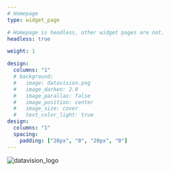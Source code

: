 ```yaml
---
# Homepage
type: widget_page

# Homepage is headless, other widget pages are not.
headless: true

weight: 1

design:
  columns: "1"
  # background:
  #   image: datavision.png
  #   image_darken: 2.0
  #   image_parallax: false
  #   image_position: center
  #   image_size: cover
  #   text_color_light: true
design:
  columns: "1"
  spacing:
    padding: ["20px", "0", "20px", "0"]
---
```



![datavision_logo](/datavision.png)